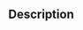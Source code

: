 ## Description
<!--- 1. Add a brief description of your implementation, highlighting important changes: -->


<!--- 2. Add links to the related Jira ticket(s) and any other related PR(s): -->


<!--- 
  Remember to follow the Development Guidelines:
  https://ozean12.atlassian.net/wiki/spaces/PAELLA/pages/854917245/Dev+Guidelines+for+PHP+Services
-->
